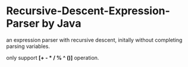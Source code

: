 # Recursive-Descent-Expression-Parser by Java
an expression parser with recursive descent, initally without completing parsing variables.

only support **[+ - * / % ^ ()]** operation.